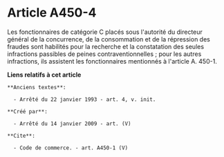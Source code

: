 # Article A450-4

Les fonctionnaires de catégorie C placés sous l'autorité du directeur général de la concurrence, de la consommation et de la
répression des fraudes sont habilités pour la recherche et la constatation des seules infractions passibles de peines
contraventionnelles ; pour les autres infractions, ils assistent les fonctionnaires mentionnés à l'article A. 450-1.

**Liens relatifs à cet article**

	**Anciens textes**:

	  - Arrêté du 22 janvier 1993 - art. 4, v. init.

	**Créé par**:

	  - Arrêté du 14 janvier 2009 - art. (V)

	**Cite**:

	  - Code de commerce. - art. A450-1 (V)
